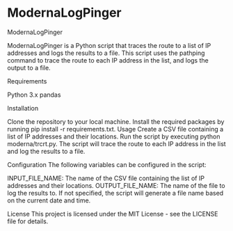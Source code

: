 # ModernaLogPinger

ModernaLogPinger

ModernaLogPinger is a Python script that traces the route to a list of IP addresses and logs the results to a file. This script uses the pathping command to trace the route to each IP address in the list, and logs the output to a file.

Requirements

Python 3.x
pandas


Installation

Clone the repository to your local machine.
Install the required packages by running pip install -r requirements.txt.
Usage
Create a CSV file containing a list of IP addresses and their locations.
Run the script by executing python moderna/trcrt.py.
The script will trace the route to each IP address in the list and log the results to a file.


Configuration
The following variables can be configured in the script:

INPUT_FILE_NAME: The name of the CSV file containing the list of IP addresses and their locations.
OUTPUT_FILE_NAME: The name of the file to log the results to. If not specified, the script will generate a file name based on the current date and time.


License
This project is licensed under the MIT License - see the LICENSE file for details.